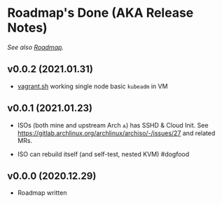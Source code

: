 # Roadmap's Done (AKA Release Notes)

_See also [Roadmap](index.md)._


## v0.0.2 (2021.01.31)

* [vagrant.sh](https://github.com/vorburger/LearningLinux/tree/bfd1359a3cb4e8fef4bc2274e828885090e0d7b6/archlinux/kubernetes) working single node basic `kubeadm` in VM


## v0.0.1 (2021.01.23)

* ISOs (both mine and upstream Arch ⩓) has SSHD & Cloud Init.
  See https://gitlab.archlinux.org/archlinux/archiso/-/issues/27 and related MRs.

* ISO can rebuild itself (and self-test, nested KVM) #dogfood


## v0.0.0 (2020.12.29)

* Roadmap written
